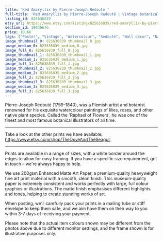 ```yaml
---
title: 'Red Amaryllis by Pierre-Joseph Redouté '
full-title: 'Red Amaryllis by Pierre-Joseph Redouté | Vintage botanical plant illustration | Art print for nature lovers'
listing_id: 825636839
etsy_url: https://www.etsy.com/listing/825636839/red-amaryllis-by-pierre-joseph-redoute-o?utm_source=site&utm_medium=api&utm_campaign=api
section_id: 19036676
price: 10.60
tags: ["Poster", "Vintage", "Watercolour", "Redouté", "Wall decor", "Nature", "Botanical print", "Plant lovers gift", "Plant illustration", "Cottage decor", "Flower art print", "Cottage", "Amaryllis"]
image_thumbnail_0: 825636839_thumbnail_0.jpg
image_medium_0: 825636839_medium_0.jpg
image_full_0: 825636839_full_0.jpg
image_thumbnail_1: 825636839_thumbnail_1.jpg
image_medium_1: 825636839_medium_1.jpg
image_full_1: 825636839_full_1.jpg
image_thumbnail_2: 825636839_thumbnail_2.jpg
image_medium_2: 825636839_medium_2.jpg
image_full_2: 825636839_full_2.jpg
image_thumbnail_3: 825636839_thumbnail_3.jpg
image_medium_3: 825636839_medium_3.jpg
image_full_3: 825636839_full_3.jpg
---
```

Pierre-Joseph Redouté (1759–1840), was a Flemish artist and botanist renowned for his exquisite watercolour paintings of lilies, roses, and other native plant species. Called the &#39;Raphael of Flowers&#39;, he was one of the finest and most famous botanical illustrators of all time. 

---

Take a look at the other prints we have available:
https://www.etsy.com/shop/TheDoveAndTheSeagull

----

Prints are available in a range of sizes, with a white border around the edges to allow for easy framing. If you have a specific size requirement, get in touch – we&#39;re always happy to help.

We use 200gsm Enhanced Matte Art Paper, a premium-quality heavyweight fine art print material with a smooth, clean finish. This museum-quality paper is extremely consistent and works perfectly with large, full colour graphics or illustrations. The matte finish emphasises different highlights and tones, helping to create stunning works of art.

When posting, we&#39;ll carefully pack your prints in a mailing tube or stiff envelope to keep them safe, and we aim have them on their way to you within 3-7 days of receiving your payment.

Please note that the actual item colours shown may be different from the photos above due to different monitor settings, and the frame shown is for illustrative purposes only.

